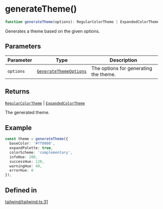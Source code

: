 # generateTheme()

```ts
function generateTheme(options): RegularColorTheme | ExpandedColorTheme
```

Generates a theme based on the given options.

## Parameters

| Parameter | Type | Description |
| ------ | ------ | ------ |
| `options` | [`GenerateThemeOptions`](../interfaces/GenerateThemeOptions.md) | The options for generating the theme. |

## Returns

[`RegularColorTheme`](../interfaces/RegularColorTheme.md) \| [`ExpandedColorTheme`](../interfaces/ExpandedColorTheme.md)

The generated theme.

## Example

```ts
const theme = generateTheme({
  baseColor: '#ff0000',
  expandPalette: true,
  colorScheme: 'complementary',
  infoHue: 200,
  successHue: 120,
  warningHue: 40,
  errorHue: 0
});
```

## Defined in

[tailwind/tailwind.ts:31](https://github.com/Sillybit-io/colorhacks/blob/9a1a410a2ab3d0d5aa1082a1583a18ba63dd35e8/src/features/tailwind/tailwind.ts#L31)
